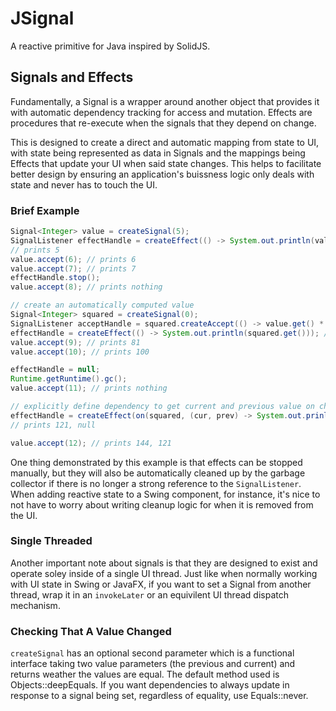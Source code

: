 # JSignal

A reactive primitive for Java inspired by SolidJS.

## Signals and Effects

Fundamentally, a Signal is a wrapper around another object that provides it with automatic dependency tracking for access and mutation. Effects are procedures that re-execute when the signals that they depend on change.

This is designed to create a direct and automatic mapping from state to UI, with state being represented as data in Signals and the mappings being Effects that update your UI when said state changes. This helps to facilitate better design by ensuring an application's buissness logic only deals with state and never has to touch the UI.

### Brief Example

```java
Signal<Integer> value = createSignal(5);
SignalListener effectHandle = createEffect(() -> System.out.println(value.get()));
// prints 5
value.accept(6); // prints 6
value.accept(7); // prints 7
effectHandle.stop();
value.accept(8); // prints nothing

// create an automatically computed value
Signal<Integer> squared = createSignal(0);
SignalListener acceptHandle = squared.createAccept(() -> value.get() * value.get());
effectHandle = createEffect(() -> System.out.println(squared.get())); // prints 64
value.accept(9); // prints 81
value.accept(10); // prints 100

effectHandle = null;
Runtime.getRuntime().gc();
value.accept(11); // prints nothing

// explicitly define dependency to get current and previous value on change
effectHandle = createEffect(on(squared, (cur, prev) -> System.out.prinln(cur + ", " + prev)));
// prints 121, null

value.accept(12); // prints 144, 121
```

One thing demonstrated by this example is that effects can be stopped manually, but they will also be automatically cleaned up by the garbage collector if there is no longer a strong reference to the `SignalListener`. When adding reactive state to a Swing component, for instance, it's nice to not have to worry about writing cleanup logic for when it is removed from the UI.

### Single Threaded

Another important note about signals is that they are designed to exist and operate soley inside of a single UI thread. Just like when normally working with UI state in Swing or JavaFX, if you want to set a Signal from another thread, wrap it in an `invokeLater` or an equivilent UI thread dispatch mechanism.

### Checking That A Value Changed

`createSignal` has an optional second parameter which is a functional interface taking two value parameters (the previous and current) and returns weather the values are equal. The default method used is Objects::deepEquals. If you want dependencies to always update in response to a signal being set, regardless of equality, use Equals::never.
